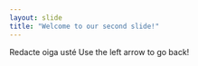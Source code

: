 ```yaml
---
layout: slide
title: "Welcome to our second slide!"
---
```

Redacte oiga usté
Use the left arrow to go back!
